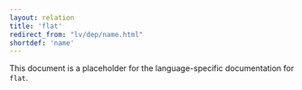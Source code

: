 ```yaml
---
layout: relation
title: 'flat'
redirect_from: "lv/dep/name.html"
shortdef: 'name'
---
```


This document is a placeholder for the language-specific documentation
for `flat`.
